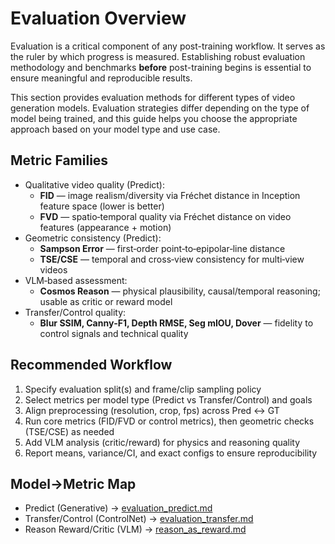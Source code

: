 # Evaluation Overview

Evaluation is a critical component of any post-training workflow. It serves as the ruler by which progress is measured. Establishing robust evaluation methodology and benchmarks **before** post-training begins is essential to ensure meaningful and reproducible results.

This section provides evaluation methods for different types of video generation models. Evaluation strategies differ depending on the type of model being trained, and this guide helps you choose the appropriate approach based on your model type and use case.

## Metric Families

- Qualitative video quality (Predict):
  - **FID** — image realism/diversity via Fréchet distance in Inception feature space (lower is better)
  - **FVD** — spatio‑temporal quality via Fréchet distance on video features (appearance + motion)
- Geometric consistency (Predict):
  - **Sampson Error** — first‑order point‑to‑epipolar‑line distance
  - **TSE/CSE** — temporal and cross‑view consistency for multi‑view videos
- VLM‑based assessment:
  - **Cosmos Reason** — physical plausibility, causal/temporal reasoning; usable as critic or reward model
- Transfer/Control quality:
  - **Blur SSIM, Canny‑F1, Depth RMSE, Seg mIOU, Dover** — fidelity to control signals and technical quality

## Recommended Workflow

1. Specify evaluation split(s) and frame/clip sampling policy
2. Select metrics per model type (Predict vs Transfer/Control) and goals
3. Align preprocessing (resolution, crop, fps) across Pred ↔ GT
4. Run core metrics (FID/FVD or control metrics), then geometric checks (TSE/CSE) as needed
5. Add VLM analysis (critic/reward) for physics and reasoning quality
6. Report means, variance/CI, and exact configs to ensure reproducibility

## Model→Metric Map

- Predict (Generative) → [evaluation_predict.md](evaluation_predict.md)
- Transfer/Control (ControlNet) → [evaluation_transfer.md](evaluation_transfer.md)
- Reason Reward/Critic (VLM) → [reason_as_reward.md](reason_as_reward.md)

